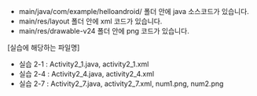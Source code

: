 * main/java/com/example/helloandroid/ 폴더 안에 java 소스코드가 있습니다.
* main/res/layout 폴더 안에 xml 코드가 있습니다.
* main/res/drawable-v24 폴더 안에 png 코드가 있습니다.

[실습에 해당하는 파일명]
- 실습 2-1 : Activity2_1.java, activity2_1.xml
- 실습 2-4 : Activity2_4.java, activity2_4.xml
- 실습 2-7 : Activity2_7.java, activity2_7.xml, num1.png, num2.png
